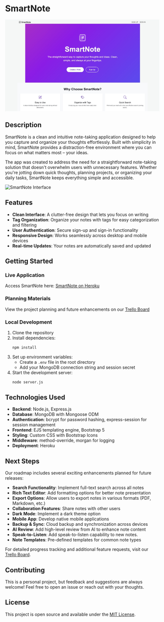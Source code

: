 # SmartNote

![SmartNote Logo](./public/screenshots/landing-page.jpeg)

## Description

SmartNote is a clean and intuitive note-taking application designed to help you capture and organize your thoughts effortlessly. Built with simplicity in mind, SmartNote provides a distraction-free environment where you can focus on what matters most – your ideas.

The app was created to address the need for a straightforward note-taking solution that doesn't overwhelm users with unnecessary features. Whether you're jotting down quick thoughts, planning projects, or organizing your daily tasks, SmartNote keeps everything simple and accessible.

![SmartNote Interface](./public/screenshots/ui.jpeg)

## Features

- **Clean Interface**: A clutter-free design that lets you focus on writing
- **Tag Organization**: Organize your notes with tags for easy categorization and filtering
- **User Authentication**: Secure sign-up and sign-in functionality
- **Responsive Design**: Works seamlessly across desktop and mobile devices
- **Real-time Updates**: Your notes are automatically saved and updated

## Getting Started

### Live Application
Access SmartNote here: [SmartNote on Heroku](https://smartnote-8f2c2a78ab90.herokuapp.com/)

### Planning Materials
View the project planning and future enhancements on our [Trello Board](https://trello.com/b/ZTMUEySL/project-2v0)

### Local Development

1. Clone the repository
2. Install dependencies:
   ```bash
   npm install
   ```
3. Set up environment variables:
   - Create a `.env` file in the root directory
   - Add your MongoDB connection string and session secret
4. Start the development server:
   ```bash
   node server.js
   ```

## Technologies Used

- **Backend**: Node.js, Express.js
- **Database**: MongoDB with Mongoose ODM
- **Authentication**: bcrypt for password hashing, express-session for session management
- **Frontend**: EJS templating engine, Bootstrap 5
- **Styling**: Custom CSS with Bootstrap Icons
- **Middleware**: method-override, morgan for logging
- **Deployment**: Heroku

## Next Steps

Our roadmap includes several exciting enhancements planned for future releases:

- **Search Functionality**: Implement full-text search across all notes
- **Rich Text Editor**: Add formatting options for better note presentation
- **Export Options**: Allow users to export notes in various formats (PDF, Markdown, etc.)
- **Collaboration Features**: Share notes with other users
- **Dark Mode**: Implement a dark theme option
- **Mobile App**: Develop native mobile applications
- **Backup & Sync**: Cloud backup and synchronization across devices
- **AI Review**: Add high-level review from AI to enhance note content
- **Speak-to-Listen**: Add speak-to-listen capability to new notes.
- **Note Templates**: Pre-defined templates for common note types

For detailed progress tracking and additional feature requests, visit our [Trello Board](https://trello.com/b/ZTMUEySL/project-2v0).

## Contributing

This is a personal project, but feedback and suggestions are always welcome! Feel free to open an issue or reach out with your thoughts.

## License

This project is open source and available under the [MIT License](LICENSE).